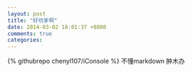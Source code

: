 ```yaml
---
layout: post
title: "好坑爹啊"
date: 2014-03-02 18:01:37 +0800
comments: true
categories: 
---
```

{% githubrepo chenyl107/iConsole %}
不懂markdown 肿木办
